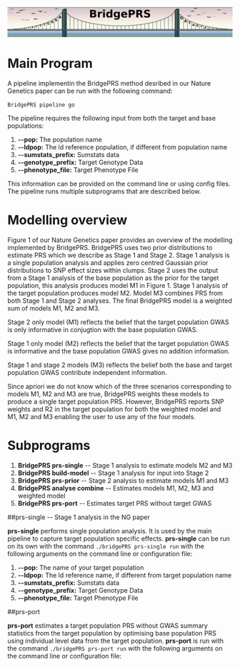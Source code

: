 ![Screenshot](img/slim/guide_logo4.png) 


# Main Program  

A pipeline implementin the BridgePRS method desribed in our Nature
Genetics paper can be run with the following command:

    BridgePRS pipeline go

The pipeline requires the following input from both the target and base populations: 

1. **--pop:** The population name
2. **--ldpop:** The ld reference population, if different from population name
3. **--sumstats_prefix:** Sumstats data 
4. **--genotype_prefix:** Target Genotype Data 
5. **--phenotype_file:** Target Phenotype File 

This information can be provided on the command line or using config
files. The pipeline runs multiple subprograms that are described
below.

# Modelling overview

Figure 1 of our Nature Genetics paper provides an overview of the
modelling implemented by BridgePRS. BridgePRS uses two prior
distributions to estimate PRS which we describe as Stage 1 and
Stage 2. Stage 1 analysis is a single population analysis and applies
zero centred Gaussian prior distributions to SNP effect sizes within
clumps. Stage 2 uses the output from a Stage 1 analysis of the base
population as the prior for the target population, this analysis
produces model M1 in Figure 1. Stage 1 analysis of the target
population produces model M2. Model M3 combines PRS from both Stage 1
and Stage 2 analyses. The final BridgePRS model is a weighted sum of
models M1, M2 and M3.

Stage 2 only model (M1) reflects the belief that the target population
GWAS is only informative in conjugtion with the base population GWAS.

Stage 1 only model (M2) reflects the belief that the target population
GWAS is informative and the base population GWAS gives no addition
information.

Stage 1 and stage 2 models (M3) reflects the belief both the base and
target population GWAS contribute independent information.

Since apriori we do not know which of the three scenarios
corresponding to models M1, M2 and M3 are true, BridgePRS weights
these models to produce a single target population PRS. However,
BridgePRS reports SNP weights and R2 in the target population for both
the weighted model and M1, M2 and M3 enabling the user to use any of
the four models.

# Subprograms 

1) **BridgePRS prs-single** -- Stage 1 analysis to estimate models M2
and M3  
2) **BridgePRS build-model** -- Stage 1 analysis for input into Stage 2  
3) **BridgePRS prs-prior** -- Stage 2 analysis to estimate models M1
and M3  
4) **BridgePRS analyse combine** -- Estimates models M1, M2, M3 and
weighted model  
5) **BridgePRS prs-port** -- Estimates target PRS without target GWAS  


##prs-single -- Stage 1 analysis in the NG paper

**prs-single** performs single population analysis. It is used by the
main pipeline to capture target population specific effects.
**prs-single** can be run on its own with the command `./bridgePRS
prs-single run` with the following arguments on the command line or
configuration file:

1. **--pop:** The name of your target population 
2. **--ldpop:** The ld reference name, if different from target population name 
3. **--sumstats_prefix:** Sumstats data 
4. **--genotype_prefix:** Target Genotype Data 
5. **--phenotype_file:** Target Phenotype File 


##prs-port 

**prs-port** estimates a target population PRS without GWAS summary
statistics from the target population by optimising base
population PRS using individual level data from the target
population. **prs-port** is run with the command `./bridgePRS
prs-port run` with the following arguments on the command line or
configuration file:
